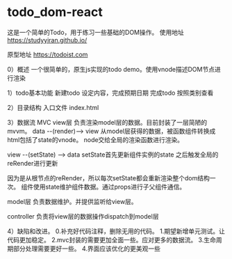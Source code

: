# todo_dom-react
这是一个简单的Todo，用于练习一些基础的DOM操作。
使用地址
https://studyyiran.github.io/

原型地址
https://todoist.com

0）概述
一个很简单的，原生js实现的todo demo。使用vnode描述DOM节点进行渲染

1）todo基本功能
新建todo
设定内容，完成预期日期
完成todo
按照类别查看

2）目录结构
入口文件
index.html

3）数据流
MVC
view层
负责渲染model层的数据。目前封装了一层简陋的mvvm。
data --(render)--> view
从model层获得的数据，被函数组件转换成html包括了state的vnode。
node交给全局的渲染函数进行渲染。

view --(setState) --> data
setState首先更新组件实例的state
之后触发全局的reRender进行更新

因为是从根节点的reRender，所以每次setState都会重新渲染整个dom结构一次。
组件使用state维护组件数据。通过props进行子父组件通信。

model层
负责数据维护。并提供监听给view层。

controller
负责将view层的数据操作dispatch到model层

4）缺陷和改进。
0.补充好代码注释，删除无用的代码。
1.期望新增单元测试。让代码更加稳定。
2.mvc封装的需要更加全面一些。应对更多的数据流。
3.生命周期部分处理需要更好一些。
4.界面应该优化的更美观一些



